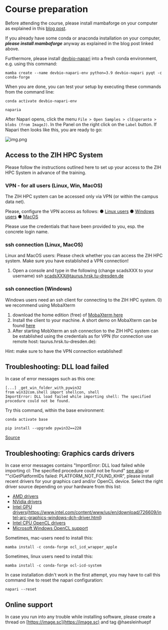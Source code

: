 # Course preparation
Before attending the course, please install mambaforge on your computer as explained in this [blog post](https://biapol.github.io/blog/mara_lampert/getting_started_with_mambaforge_and_python/readme.html). 

If you already have some conda or anaconda installation on your computer, ***please install mambaforge*** anyway as explained in the blog post linked above. 

Furthermore, please install [devbio-napari](https://github.com/haesleinhuepf/devbio-napari#installation) into a fresh conda environment, e.g. using this command:

```
mamba create --name devbio-napari-env python=3.9 devbio-napari pyqt -c conda-forge
```

When you are done, you can test your setup by executing these commands from the command line:
```
conda activate devbio-napari-env

naparia
```

After Napari opens, click the menu `File > Open Samples > clEsperanto > blobs (from ImageJ)`. In the Panel on the right click on the `Label` button. If Napari then looks like this, you are ready to go:

![img.png](img.png)


## Access to the ZIH HPC System

Please follow the instructions outlined here to set up your access to the ZIH HPC System in advance of the training. 

### VPN - for all users (Linux, Win, MacOS)
The ZIH HPC system can be accessed only via VPN (or within the campus data net).

Please, configure the VPN access as follows:
● [Linux users](https://tu-dresden.de/zih/dienste/service-katalog/arbeitsumgebung/zugang_datennetz/vpn/openvpn/linux)
● [Windows users](https://tu-dresden.de/zih/dienste/service-katalog/arbeitsumgebung/zugang_datennetz/vpn/openvpn/windows)
● [MacOS](https://tu-dresden.de/zih/dienste/service-katalog/arbeitsumgebung/zugang_datennetz/vpn/openvpn/macos)

Please use the credentials that have been provided to you, esp. the concrete login name.

### ssh connection (Linux, MacOS)
Linux and MacOS users: Please check whether you can access the ZIH HPC system. Make sure you have established a VPN connection!
1) Open a console and type in the following (change scadsXXX to your username)
ssh scadsXXX@taurus.hrsk.tu-dresden.de

### ssh connection (Windows)
Windows users need an ssh client for connecting to the ZIH HPC system.
0) we recommend using MobaXterm
1) download the home edition (free) of [MobaXterm here](https://mobaxterm.mobatek.net/download.html)
2) Install the client to your machine. A short demo on MobaXterm can be found [here](https://mobaxterm.mobatek.net/demo.html)
3) After starting MobXterm an ssh connection to the ZIH HPC system can be established using the credentials as for VPN (for connection
use remote host: taurus.hrsk.tu-dresden.de):

Hint: make sure to have the VPN connection established!

## Troubleshooting: DLL load failed

In case of error messages such as this one:
```
[...] _get_win_folder_with_pywin32
from win32com.shell import shellcon, shell
ImportError: DLL load failed while importing shell: The specified procedure could not be found.
```

Try this command, within the base environment:

```
conda activate base

pip install --upgrade pywin32==228
```

[Source](https://github.com/conda/conda/issues/11503)

## Troubleshooting: Graphics cards drivers

In case error messages contains "ImportError: DLL load failed while importing cl: The specified procedure could not be found" [see also](https://github.com/clEsperanto/pyclesperanto_prototype/issues/55) or ""clGetPlatformIDs failed: PLATFORM_NOT_FOUND_KHR", please install recent drivers for your graphics card and/or OpenCL device. Select the right driver source depending on your hardware from this list:

* [AMD drivers](https://www.amd.com/en/support)
* [NVidia drivers](https://www.nvidia.com/download/index.aspx)
* [Intel GPU drivers]()(https://www.intel.com/content/www/us/en/download/726609/intel-arc-graphics-windows-dch-driver.html)
* [Intel CPU OpenCL drivers](https://www.intel.com/content/www/us/en/developer/articles/tool/opencl-drivers.html#latest_CPU_runtime)
* [Microsoft Windows OpenCL support](https://www.microsoft.com/en-us/p/opencl-and-opengl-compatibility-pack/9nqpsl29bfff)

Sometimes, mac-users need to install this:

    mamba install -c conda-forge ocl_icd_wrapper_apple

Sometimes, linux users need to install this:

    mamba install -c conda-forge ocl-icd-system

In case installation didn't work in the first attempt, you may have to call this command line to reset the napari configuration:

```
napari --reset
```

## Online support

In case you run into any trouble while installing software, please create a thread on [https://image.sc](https://image.sc) and tag @haesleinhuepf
